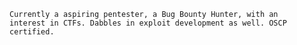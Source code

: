 



<code>Currently a aspiring pentester, a Bug Bounty Hunter, with an interest in CTFs. Dabbles in exploit development as well. OSCP certified.</code>